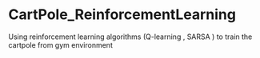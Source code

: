 # CartPole_ReinforcementLearning
Using reinforcement learning algorithms (Q-learning , SARSA ) to train the cartpole from gym environment
